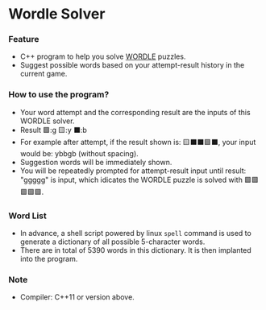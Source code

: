 # Wordle Solver
### Feature
- C++ program to help you solve [WORDLE](https://www.powerlanguage.co.uk/wordle/) puzzles.
- Suggest possible words based on your attempt-result history in the current game.

### How to use the program?
- Your word attempt and the corresponding result are the inputs of this WORDLE solver.
- Result 🟩:g   🟨:y  ⬛:b
- For example after attempt, if the result shown is: 🟨⬛⬛🟩⬛, your input would be: ybbgb (without spacing).
- Suggestion words will be immediately shown.
- You will be repeatedly prompted for attempt-result input until result: "ggggg" is input, which idicates the WORDLE puzzle is solved with 🟩🟩🟩🟩🟩.

### Word List
- In advance, a shell script powered by linux `spell` command is used to generate a dictionary of all possible 5-character words. 
- There are in total of 5390 words in this dictionary. It is then implanted into the program.

### Note
- Compiler: C++11 or version above.